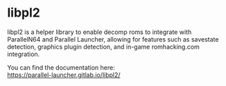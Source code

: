 # libpl2

libpl2 is a helper library to enable decomp roms to integrate with ParallelN64 and Parallel Launcher, allowing for features such as savestate detection, graphics plugin detection, and in-game romhacking.com integration.  
  
You can find the documentation here:  
https://parallel-launcher.gitlab.io/libpl2/ 
